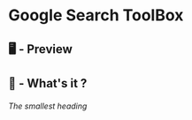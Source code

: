 # Google Search ToolBox
## :desktop_computer: - Preview
## :open_book: - What's it ?
###### The smallest heading
